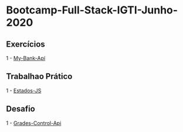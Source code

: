 # Bootcamp-Full-Stack-IGTI-Junho-2020

## Exercícios

1 - [My-Bank-Apí](https://github.com/thiagorcode/Bootcamp-Full-Stack-IGTI/tree/master/M%C3%B3dulo-2/my-bank-api "My-Bank-Apí")

## Trabalhao Prático
1 - [Estados-JS](https://github.com/thiagorcode/Bootcamp-Full-Stack-IGTI/tree/master/M%C3%B3dulo-2/Estados-Api "Estados-JS")

## Desafio

1 - [Grades-Control-Api](https://github.com/thiagorcode/Bootcamp-Full-Stack-IGTI/tree/master/M%C3%B3dulo-2/Desafio-1 "Grades-Control-Api")
